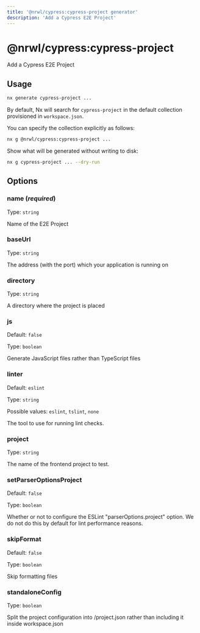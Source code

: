 ```yaml
---
title: '@nrwl/cypress:cypress-project generator'
description: 'Add a Cypress E2E Project'
---
```


# @nrwl/cypress:cypress-project

Add a Cypress E2E Project

## Usage

```bash
nx generate cypress-project ...
```

By default, Nx will search for `cypress-project` in the default collection provisioned in `workspace.json`.

You can specify the collection explicitly as follows:

```bash
nx g @nrwl/cypress:cypress-project ...
```

Show what will be generated without writing to disk:

```bash
nx g cypress-project ... --dry-run
```

## Options

### name (_**required**_)

Type: `string`

Name of the E2E Project

### baseUrl

Type: `string`

The address (with the port) which your application is running on

### directory

Type: `string`

A directory where the project is placed

### js

Default: `false`

Type: `boolean`

Generate JavaScript files rather than TypeScript files

### linter

Default: `eslint`

Type: `string`

Possible values: `eslint`, `tslint`, `none`

The tool to use for running lint checks.

### project

Type: `string`

The name of the frontend project to test.

### setParserOptionsProject

Default: `false`

Type: `boolean`

Whether or not to configure the ESLint "parserOptions.project" option. We do not do this by default for lint performance reasons.

### skipFormat

Default: `false`

Type: `boolean`

Skip formatting files

### standaloneConfig

Type: `boolean`

Split the project configuration into <projectRoot>/project.json rather than including it inside workspace.json
